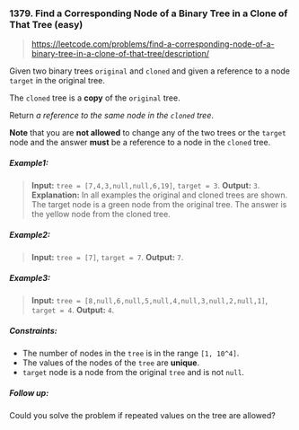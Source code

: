 ### 1379. Find a Corresponding Node of a Binary Tree in a Clone of That Tree (easy)

> https://leetcode.com/problems/find-a-corresponding-node-of-a-binary-tree-in-a-clone-of-that-tree/description/

Given two binary trees `original` and `cloned` and given a reference to a node `target` in the original tree.

The `cloned` tree is a **copy** of the `original` tree.

Return _a reference to the same node in the `cloned` tree_.

**Note** that you are **not allowed** to change any of the two trees or the `target` node and the answer **must** be a reference to a node in the `cloned` tree.

##### Example1:

> **Input:** `tree = [7,4,3,null,null,6,19]`, `target = 3`.
> **Output:** `3`.
> **Explanation:** In all examples the original and cloned trees are shown. The target node is a green node from the original tree. The answer is the yellow node from the cloned tree.

##### Example2:

> **Input:** `tree = [7]`, `target = 7`.
> **Output:** `7`.

##### Example3:

> **Input:** `tree = [8,null,6,null,5,null,4,null,3,null,2,null,1]`, `target = 4`.
> **Output:** `4`.

##### Constraints:

- The number of nodes in the `tree` is in the range `[1, 10^4]`.
- The values of the nodes of the `tree` are **unique**.
- `target` node is a node from the original `tree` and is not `null`.

##### Follow up:

Could you solve the problem if repeated values on the tree are allowed?
